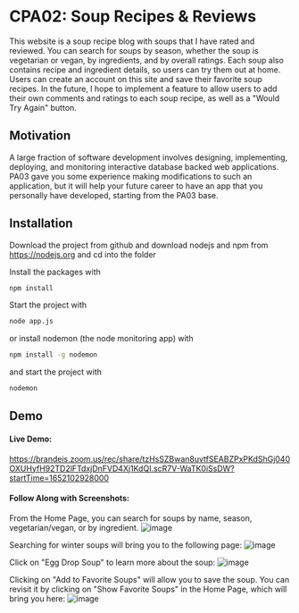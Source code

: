 # CPA02: Soup Recipes & Reviews

This website is a soup recipe blog with soups that I have rated and reviewed. You can search for soups by season, whether the soup is vegetarian or vegan, by ingredients, and by overall ratings. Each soup also contains recipe and ingredient details, so users can try them out at home. Users can create an account on this site and save their favorite soup recipes. In the future, I hope to implement a feature to allow users to add their own comments and ratings to each soup recipe, as well as a "Would Try Again" button.

## Motivation 
A large fraction of software development involves designing, implementing, deploying, and monitoring interactive database backed web applications.  PA03 gave you some experience making modifications to such an application, but it will help your future career to have an app that you personally have developed, starting from the PA03 base.

## Installation
Download the project from github and download nodejs and npm from https://nodejs.org
and cd into the folder

Install the packages with
``` bash
npm install
```
Start the project with
``` bash
node app.js
```
or install nodemon (the node monitoring app) with
``` bash
npm install -g nodemon
```
and start the project with
``` bash
nodemon
```

## Demo
#### Live Demo:
https://brandeis.zoom.us/rec/share/tzHsSZBwan8uvtfSEABZPxPKdShGj040OXUHyfH92TD2lFTdxjDnFVD4Xj1KdQI.scR7V-WaTK0iSsDW?startTime=1652102928000

#### Follow Along with Screenshots:
From the Home Page, you can search for soups by name, season, vegetarian/vegan, or by ingredient.
![image](https://user-images.githubusercontent.com/83798182/167351474-3d10cb20-9459-4337-88dd-d9379fe524b5.png)

Searching for winter soups will bring you to the following page:
![image](https://user-images.githubusercontent.com/83798182/167352391-433f84ae-018b-457e-ac81-8436c7ea6f63.png)

Click on "Egg Drop Soup" to learn more about the soup:
![image](https://user-images.githubusercontent.com/83798182/167351825-3686e9d6-bdff-4891-a272-ec05389a6322.png)

Clicking on "Add to Favorite Soups" will allow you to save the soup. You can revisit it by clicking on "Show Favorite Soups" in the Home Page, which will bring you here:
![image](https://user-images.githubusercontent.com/83798182/167352636-b6caeb2f-82f1-4d29-8eaf-58f3b20e5b8a.png)

